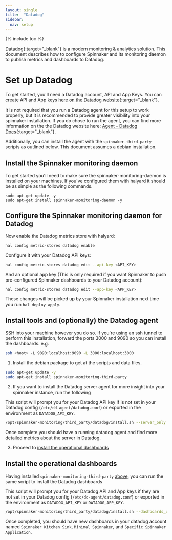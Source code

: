```yaml
---
layout: single
title:  "Datadog"
sidebar:
  nav: setup
---
```


{% include toc %}

[Datadog](https://datadoghq.com){:target="\_blank"} is a modern monitoring &
analytics solution. This document describes how to configure Spinnaker and its
monitoring daemon to publish metrics and dashboards to Datadog.

# Set up Datadog

To get started, you'll need a Datadog account, API and App Keys. You can create
API and App keys [here on the Datadog
website](https://app.datadoghq.com/account/settings#api){:target="\_blank"}.

It is not required that you run a Datadog agent for this setup to work properly,
but it is recommended to provide greater visibility into your spinnaker
installation. If you do chose to run the agent, you can find more information on
the the Datadog website here: [Agent - Datadog Docs](https://docs.datadoghq.com/agent/){:target="\_blank"}.

Additionally, you can install the agent with the `spinnaker-third-party` scripts as outlined below.
This document assumes a debian installation.

## Install the Spinnaker monitoring daemon

To get started you'll need to make sure the spinnaker-monitoring-daemon is installed on your machines.
If you've configured them with halyard it should be as simple as the following commands.

```
sudo apt-get update -y
sudo apt-get install spinnaker-monitoring-daemon -y
```

## Configure the Spinnaker monitoring daemon for Datadog

Now enable the Datadog metrics store with halyard:

```bash
hal config metric-stores datadog enable
```

Configure it with your Datadog API keys:

```bash
hal config metric-stores datadog edit --api-key <API_KEY>
```

And an optional app key (This is only required if you want Spinnaker to push pre-configured Spinnaker dashboards to your Datadog account):

```bash
hal config metric-stores datadog edit --app-key <APP_KEY>
```

These changes will be picked up by your Spinnaker installation next time you run `hal deploy apply`.

## Install tools and (optionally) the Datadog agent

SSH into your machine however you do so. If you're using an ssh tunnel
to perform this installation, forward the ports 3000 and 9090 so you
can install the dashboards. e.g.

```bash
ssh <host> -L 9090:localhost:9090 -L 3000:localhost:3000
```

1. Install the debian package to get at the scripts and data files.

```bash
sudo apt-get update -y
sudo apt-get install spinnaker-monitoring-third-party
```

2. If you want to install the Datadog server agent for more insight into your spinnaker instance, run the following

This script will prompt you for your Datadog API key if is not set in your Datadog config (`/etc/dd-agent/datadog.conf`)
or exported in the environment as `DATADOG_API_KEY`.

```bash
/opt/spinnaker-monitoring/third_party/datadog/install.sh --server_only
```

Once complete you should have a running datadog agent and find more detailed metrics about the server in Datadog.

3. Proceed to [install the operational dashboards](#install-the-operational-dashboards)

## Install the operational dashboards

Having installed `spinnaker-monitoring-third-party` [above](#install-tools-and-optionally-the-datadog-agent),
you can run the same script to install the Datadog dashboards

This script will prompt you for your Datadog API and App keys if they are not set in your Datadog config (`/etc/dd-agent/datadog.conf`)
or exported in the environment as `DATADOG_API_KEY` or `DATADOG_APP_KEY`.

```bash
/opt/spinnaker-monitoring/third_party/datadog/install.sh --dashboards_only
```

Once completed, you should have new dashboards in your datadog account named `Spinnaker Kitchen Sink`, `Minimal Spinnaker`, and `Specific Spinnaker Application`.
